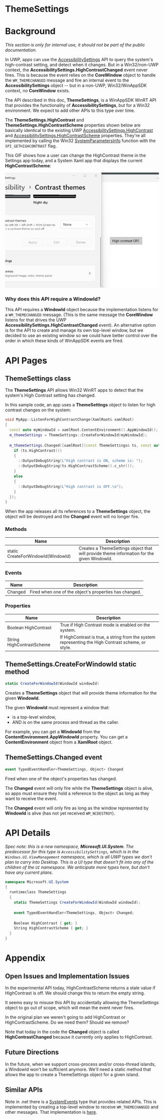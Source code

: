 ThemeSettings 
===

# Background
_This section is only for internal use, it should not be part of the public documentation._

In UWP, apps can use the
[AccessibilitySettings](https://learn.microsoft.com/en-us/uwp/api/windows.ui.viewmanagement.accessibilitysettings?view=winrt-22621)
API to query the system's high-contrast setting, and detect when it changes.  But in a Win32/non-UWP context, the
**AccessibilitySettings.HighContrastChanged** event never fires.  This is because the event relies on the **CoreWindow**
object to handle the `WM_THEMECHANGED` message and fire an internal event to the **AccessibilitySettings** object -- but
in a non-UWP, Win32/WinAppSDK context, no **CoreWindow** exists.

The API described in this doc, **ThemeSettings**, is a WinAppSDK WinRT API that provides the functionality of
**AccessibilitySettings**, but for a Win32 environment.  We expect to add other APIs to this type over time.

The **ThemeSettings.HighContrast** and **ThemeSettings.HighContrastScheme** properties shown below are basically identical to the
existing UWP [AccessibilitySettings.HighContrast](https://learn.microsoft.com/en-us/uwp/api/windows.ui.viewmanagement.accessibilitysettings.highcontrast?view=winrt-22621) 
and [AccessibilitySettings.HighContrastScheme](https://learn.microsoft.com/en-us/uwp/api/windows.ui.viewmanagement.accessibilitysettings.highcontrastscheme?view=winrt-22621)
properties.  They're all implemented by calling the Win32 [SystemParametersInfo](https://learn.microsoft.com/en-us/windows/win32/api/winuser/nf-winuser-systemparametersinfow)
function with the `SPI_GETHIGHCONTRAST` flag.

This GIF shows how a user can change the HighContrast theme in the Settings app today, and a System Xaml app that displays the current **HighContrastScheme**:

![Choosing high contast themes in the settings app](HighContrastThemes.gif)

### Why does this API require a WindowId?
This API requires a **WindowId** object because the implementation listens for a `WM_THEMECHANGED` message.  (This is
the same message the **CoreWindow** listens for that drives the UWP **AccessibilitySettings.HighContrastChanged**  event).
An alternative option is for the API to create and manage its own top-level window, but we decided to use an existing
window so we could have better control over the order in which these kinds of WinAppSDK events are fired.

# API Pages

## ThemeSettings class
The **ThemeSettings** API allows Win32 WinRT apps to detect that the system's High Contrast setting
has changed.  

In this sample code, an app uses a **ThemeSettings** object to listen for high contrast changes
on the system:

```c++
void MyApp::ListenForHighContrastChange(XamlRoot& xamlRoot) 
{
  const auto myWindowId = xamlRoot.ContentEnvironment().AppWindowId();
  m_themeSettings = ThemeSettings::CreateForWindowId(myWindowId);

  m_themeSettings.Changed([xamlRoot](const ThemeSettings& ts, const auto&) {
    if (ts.HighContrast())
    {
      ::OutputDebugString(L"High contrast is ON, scheme is: ");
      ::OutputDebugString(ts.HighContrastScheme().c_str());
    }
    else
    {
      ::OutputDebugString(L"High contrast is OFF.\n");
    }
  });
}
```

When the app releases all its references to a **ThemeSettings** object, the object will be destroyed and the **Changed** event will
no longer fire.

### Methods
|Name|Description|
|-|-|
|static CreateForWindowId(WindowId)|Creates a ThemeSettings object that will provide theme information for the given WindowId.|

### Events
|Name|Description|
|-|-|
|Changed|Fired when one of the object's properties has changed.|

### Properties
| Name | Description |
|-|-|
| Boolean HighContrast | True if High Contrast mode is enabled on the system. |
| String HighContrastScheme | If HighContrast is true, a string from the system representing the High Contrast scheme, or style. |

## ThemeSettings.CreateForWindowId static method

``` c#
static CreateForWindowId(WindowId windowId)
```

Creates a **ThemeSettings** object that will provide theme information for the given **WindowId**.

The given **WindowId** must represent a window that:
* is a top-level window,
* AND is on the same process and thread as the caller.

For example, you can get a **WindowId** from the **ContentEnvironment.AppWindowId** property.  You can get a **ContentEnvironment**
object from a **XamlRoot** object.

## ThemeSettings.Changed event

```c#
event TypedEventHandler<ThemeSettings, Object> Changed
```

Fired when one of the object's properties has changed.

The **Changed** event will only fire while the **ThemeSettings** object is alive, so apps must ensure
they hold a reference to the object as long as they want to receive the event.

The **Changed** event will only fire as long as the window represented by **WindowId** is alive (has not yet received `WM_NCDESTROY`).

# API Details

_Spec note: this is a new namespace, **Microsoft.UI.System**.
The predecessor for this type is `AccessibilitySettings`,
which is in the `Windows.UI.ViewManagement` namespace,
which is all UWP types we don't plan to carry into Desktop.
This is a UI type that doesn't fit into any of the children of the `UI` namespace.
We anticipate more types here, but don't have any current plans._


``` c# (really midl3)
namespace Microsoft.UI.System
{
  runtimeclass ThemeSettings 
  {
    static ThemeSettings CreateForWindowId(WindowId windowId);

    event TypedEventHandler<ThemeSettings, Object> Changed;

    Boolean HighContrast { get; }
    String HighContrastScheme { get; } 
  }
}
```

# Appendix

## Open Issues and Implementation Issues
In the experimental API today, HighContrastScheme returns a stale value if HighContrast is off.  We should change this to return
the empty string.

It seems easy to misuse this API by accidentally allowing the ThemeSettings object to go out of scope, which will mean the event
never fires.

In the original plan we weren't going to add HighContrast or HighContrastScheme.  Do we need them?  Should we remove?

Note that today in the code the **Changed** object is called **HighContrastChanged** because it currently only applies to HighContrast.

## Future Directions
In the future, when we support cross-process and/or cross-thread islands, a WindowId won't be sufficient anymore.  We'll need
a static method that allows the app to create a ThemeSettings object for a given island.


## Similar APIs
Note in .net there is a
[SystemEvents](https://learn.microsoft.com/en-us/dotnet/api/microsoft.win32.systemevents?view=dotnet-plat-ext-7.0) type
that provides related APIs.  This is implemented by creating a top-level window to receive `WM_THEMECHANGED` and other
messages.  That implementation is
[here](https://github.com/microsoft/referencesource/blob/5697c29004a34d80acdaf5742d7e699022c64ecd/System/compmod/microsoft/win32/SystemEvents.cs).

